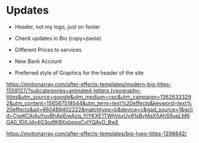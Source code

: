 # Updates 

- Header, not my logo, just on footer
- Check updates in Bio (copy+paste)
- Different Prices to services
- New Bank Account 

- Preferred style of Graphics for the header of the site

https://motionarray.com/after-effects-templates/modern-big-titles-1559127/?subcategories=animated-letters,typography-titles&utm_source=google&utm_medium=cpc&utm_campaign=13626333292&utm_content=156567518544&utm_term=text%20effects&keyword=text%20effects&ad=660489402222&matchtype=b&device=c&gad_source=1&gclid=CjwKCAiAuYuvBhApEiwAzq_YiYKXE1TWhVsxUy91sByMaX5AhS9upLM6GA0_1DXJdy4G3odW8XxbqxoCvIYQAvD_BwE

https://motionarray.com/after-effects-templates/big-typo-titles-1298842/



